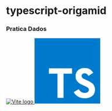 # typescript-origamid

### Pratica Dados

  <div class="flex h-screen w-full justify-center space-x-16 bg-black p-8">
    <a href="https://vitejs.dev" target="_blank" rel="noopener noreferrer">
      <img width="180" src="https://vitejs.dev/logo.svg" alt="Vite logo" />
    </a>
    <a href="">
      <img alt="typescript" src="https://raw.githubusercontent.com/github/explore/80688e429a7d4ef2fca1e82350fe8e3517d3494d/topics/typescript/typescript.png" class="Avatar-sc-2lv0r8-0 kLxOLp" width="180" />
    </a>
  </div>

